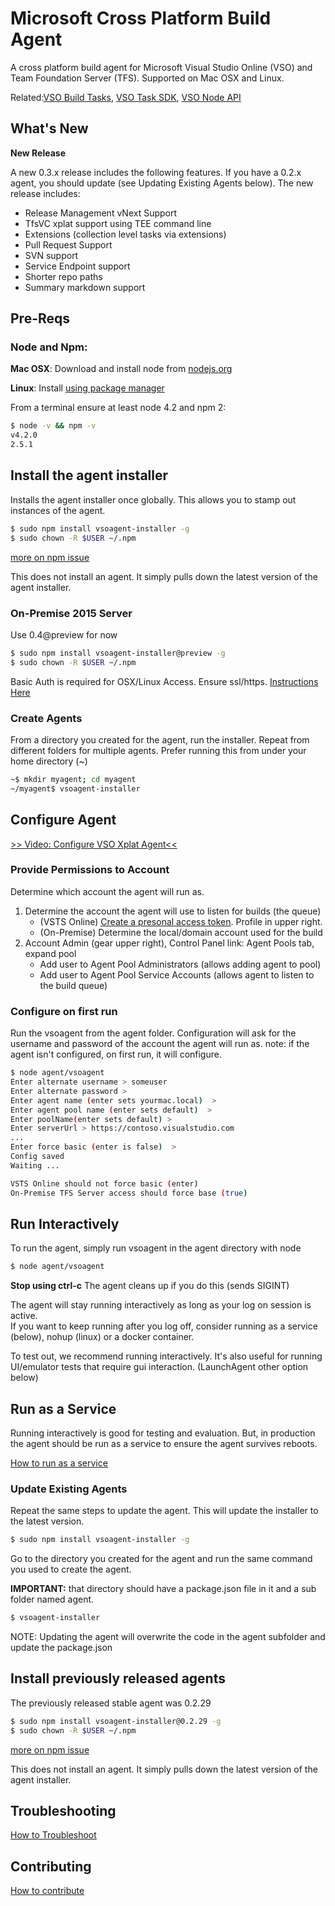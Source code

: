 # Microsoft Cross Platform Build Agent

A cross platform build agent for Microsoft Visual Studio Online (VSO) and Team Foundation Server (TFS).  Supported on Mac OSX and Linux.

Related:[VSO Build Tasks](https://github.com/Microsoft/vso-agent-tasks), [VSO Task SDK](https://github.com/Microsoft/vso-task-lib), [VSO Node API](https://github.com/Microsoft/vso-node-api)

## What's New

**New Release**

A new 0.3.x release includes the following features.  If you have a 0.2.x agent, you should update (see Updating Existing Agents below).  The new release includes:

  * Release Management vNext Support
  * TfsVC xplat support using TEE command line
  * Extensions (collection level tasks via extensions)
  * Pull Request Support
  * SVN support
  * Service Endpoint support
  * Shorter repo paths
  * Summary markdown support

## Pre-Reqs

### Node and Npm:
**Mac OSX**: Download and install node from [nodejs.org](http://nodejs.org/)

**Linux**: Install [using package manager](https://github.com/joyent/node/wiki/Installing-Node.js-via-package-manager)

From a terminal ensure at least node 4.2 and npm 2:
```bash
$ node -v && npm -v
v4.2.0
2.5.1
```

## Install the agent installer

Installs the agent installer once globally.  This allows you to stamp out instances of the agent.

```bash
$ sudo npm install vsoagent-installer -g
$ sudo chown -R $USER ~/.npm
```

[more on npm issue](http://stackoverflow.com/questions/22152162/npm-cannot-install-dependencies-attempt-to-unlock-something-which-hasnt-been)

This does not install an agent.  It simply pulls down the latest version of the agent installer.

### On-Premise 2015 Server

Use 0.4@preview for now
```bash
$ sudo npm install vsoagent-installer@preview -g
$ sudo chown -R $USER ~/.npm
```

Basic Auth is required for OSX/Linux Access.  Ensure ssl/https.
[Instructions Here](https://github.com/Microsoft/tfs-cli/blob/master/docs/configureBasicAuth.md)

### Create Agents

From a directory you created for the agent, run the installer.  Repeat from different folders for multiple agents.
Prefer running this from under your home directory (~)

```bash
~$ mkdir myagent; cd myagent
~/myagent$ vsoagent-installer
```

## Configure Agent
[>> Video: Configure VSO Xplat Agent<<](http://youtu.be/_snVbL39kyU)

### Provide Permissions to Account

Determine which account the agent will run as.

   1. Determine the account the agent will use to listen for builds (the queue)
      * (VSTS Online) [Create a presonal access token](http://roadtoalm.com/2015/07/22/using-personal-access-tokens-to-access-visual-studio-online/). Profile in upper right.
      * (On-Premise) Determine the local/domain account used for the build
   2. Account Admin (gear upper right), Control Panel link: Agent Pools tab, expand pool
      * Add user to Agent Pool Administrators (allows adding agent to pool)
      * Add user to Agent Pool Service Accounts (allows agent to listen to the build queue)

### Configure on first run

Run the vsoagent from the agent folder.
Configuration will ask for the username and password of the account the agent will run as.
note: if the agent isn't configured, on first run, it will configure.

```bash
$ node agent/vsoagent
Enter alternate username > someuser
Enter alternate password >
Enter agent name (enter sets yourmac.local)  > 
Enter agent pool name (enter sets default)  > 
Enter poolName(enter sets default) > 
Enter serverUrl > https://contoso.visualstudio.com
...
Enter force basic (enter is false)  > 
Config saved
Waiting ...

VSTS Online should not force basic (enter)
On-Premise TFS Server access should force base (true)
```

## Run Interactively

To run the agent, simply run vsoagent in the agent directory with node

```bash
$ node agent/vsoagent
```

**Stop using ctrl-c**  The agent cleans up if you do this (sends SIGINT)

The agent will stay running interactively as long as your log on session is active.  
If you want to keep running after you log off, consider running as a service (below), nohup (linux) or a docker container.

To test out, we recommend running interactively.  It's also useful for running UI/emulator tests that require gui interaction.  (LaunchAgent other option below)

## Run as a Service

Running interactively is good for testing and evaluation.  But, in production the agent should be run as a service
to ensure the agent survives reboots.

[How to run as a service](docs/service.md)

### Update Existing Agents

Repeat the same steps to update the agent.  This will update the installer to the latest version.

```bash
$ sudo npm install vsoagent-installer -g
```

Go to the directory you created for the agent and run the same command you used to create the agent.

**IMPORTANT:** that directory should have a package.json file in it and a sub folder named agent.

```bash
$ vsoagent-installer
```

NOTE: Updating the agent will overwrite the code in the agent subfolder and update the package.json 

## Install previously released agents

The previously released stable agent was 0.2.29

```bash
$ sudo npm install vsoagent-installer@0.2.29 -g
$ sudo chown -R $USER ~/.npm
```

[more on npm issue](http://stackoverflow.com/questions/22152162/npm-cannot-install-dependencies-attempt-to-unlock-something-which-hasnt-been)

This does not install an agent.  It simply pulls down the latest version of the agent installer.

## Troubleshooting

[How to Troubleshoot](docs/troubleshooting.md)

## Contributing

[How to contribute](docs/contribute.md)
